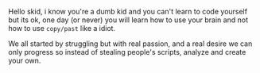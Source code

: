 Hello skid, i know you're a dumb kid and you can't learn to code yourself but its ok, one day (or never) you will learn how to use your brain and not how to use `copy/past` like a idiot.

We all started by struggling but with real passion, and a real desire we can only progress so instead of stealing people's scripts, analyze and create your own.
